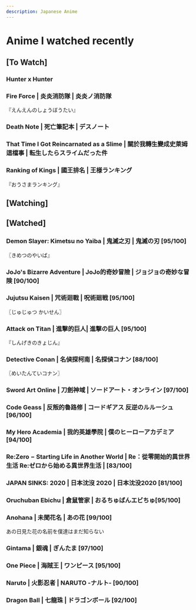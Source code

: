 ```yaml
---
description: Japanese Anime
---
```


# Anime I watched recently

## \[To Watch] <a href="#firstheading" id="firstheading"></a>

### Hunter x Hunter

### Fire Force | 炎炎消防隊 | 炎炎ノ消防隊

『えんえんのしょうぼうたい』

### Death Note | 死亡筆記本 | デスノート

### That Time I Got Reincarnated as a Slime | 關於我轉生變成史萊姆這檔事 | 転生したらスライムだった件

### Ranking of Kings | 國王排名 | 王様ランキング

『おうさまランキング』

## \[Watching]



## \[Watched]

### Demon Slayer: Kimetsu no Yaiba | 鬼滅之刃 | 鬼滅の刃 \[95/100]

〖きめつのやいば』

### JoJo's Bizarre Adventure | JoJo的奇妙冒險 | ジョジョの奇妙な冒険 \[90/100] <a href="#firstheading" id="firstheading"></a>

### Jujutsu Kaisen | 咒術迴戰 | 呪術廻戦 \[95/100]

〖じゅじゅつ かいせん〗

### Attack on Titan | 進擊的巨人| 進撃の巨人 \[95/100]&#x20;

『しんげきのきょじん』

### Detective Conan | 名偵探柯南 | 名探偵コナン \[88/100]&#x20;

〖めいたんていコナン〗

### Sword Art Online | 刀劍神域 | ソードアート・オンライン \[97/100]

### Code Geass | 反叛的魯路修 | コードギアス 反逆のルルーシュ \[96/100]

### My Hero Academia | 我的英雄學院 | 僕のヒーローアカデミア \[94/100]

### Re:Zero − Starting Life in Another World | Re：從零開始的異世界生活 Re:ゼロから始める異世界生活 | \[83/100]

### JAPAN SINKS: 2020 | 日本沈沒 2020 | 日本沈没2020 \[81/100] <a href="#firstheading" id="firstheading"></a>

### Oruchuban Ebichu | 倉鼠管家 | おるちゅばんエビちゅ\[95/100]

### Anohana | 未聞花名 | あの花 \[99/100]

あの日見た花の名前を僕達はまだ知らない

### Gintama | 銀魂 | ぎんたま \[97/100]

### One Piece | **海賊王 |** ワンピース \[95/100]

### Naruto | 火影忍者 | NARUTO -ナルト- \[90/100]

### Dragon Ball | 七龍珠 | ドラゴンボール \[92/100] <a href="#firstheading" id="firstheading"></a>

